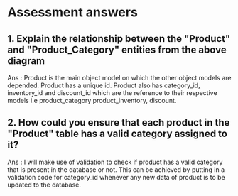 # Assessment answers

## 1. Explain the relationship between the "Product" and "Product_Category" entities from the above diagram
Ans : Product is the main object model on which the other object models are depended. Product has a unique id. Product also has category_id, inventory_id and discount_id which are the reference to their respective models i.e product_category product_inventory, discount.

## 2. How could you ensure that each product in the "Product" table has a valid category assigned to it?
Ans : I will make use of validation to check if product has a valid category that is present in the database or not. This can be achieved by putting in a validation code for category_id whenever any new data of product is to be updated to the database.
